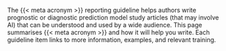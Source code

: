 The {{< meta acronym >}} reporting guideline helps authors write prognostic or diagnostic prediction model study articles (that may involve AI) that can be understood and used by a wide audience. This page summarises {{< meta acronym >}} and how it will help you write. Each guideline item links to more information, examples, and relevant training.
